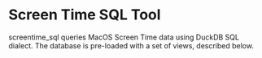 # Screen Time SQL Tool

screentime_sql queries MacOS Screen Time data using DuckDB SQL dialect. The database is pre-loaded with a set of views, described below.

